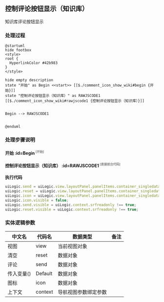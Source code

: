 ## 控制评论按钮显示（知识库） <!-- {docsify-ignore-all} -->

   知识库评论按钮显示

### 处理过程

```plantuml
@startuml
hide footbox
<style>
root {
  HyperlinkColor #42b983
}
</style>

hide empty description
state "开始" as Begin <<start>> [[$./comment_icon_show_wiki#begin {开始}]]
state "控制评论按钮显示（知识库）" as RAWJSCODE1  [[$./comment_icon_show_wiki#rawjscode1 {控制评论按钮显示（知识库）}]]


Begin --> RAWJSCODE1


@enduml
```


### 处理步骤说明

#### 开始 :id=Begin<sup class="footnote-symbol"> <font color=gray size=1>[开始]</font></sup>




#### 控制评论按钮显示（知识库） :id=RAWJSCODE1<sup class="footnote-symbol"> <font color=gray size=1>[直接前台代码]</font></sup>



<p class="panel-title"><b>执行代码</b></p>

```javascript
uiLogic.send = uiLogic.view.layoutPanel.panelItems.container_singledata.panelItems.comment_send.state;
uiLogic.reset = uiLogic.view.layoutPanel.panelItems.container_singledata.panelItems.comment_cancel.state;
uiLogic.icon = uiLogic.view.layoutPanel.panelItems.container_singledata.panelItems.comment_icon.state;
uiLogic.icon.visible = false;
uiLogic.send.visible = uiLogic.context.srfreadonly !== true;
uiLogic.reset.visible = uiLogic.context.srfreadonly !== true;
```



### 实体逻辑参数

|    中文名   |    代码名    |  数据类型      |备注 |
| --------| --------| --------  | --------   |
|视图|view|当前视图对象||
|清空|reset|数据对象||
|评论|send|数据对象||
|传入变量(<i class="fa fa-check"/></i>)|Default|数据对象||
|图标|icon|数据对象||
|上下文|context|导航视图参数绑定参数||
